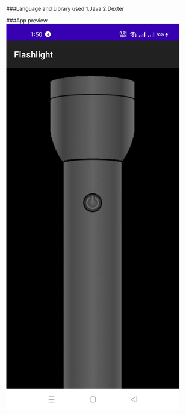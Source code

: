 ###Language and Library used
1.Java
2.Dexter

###App preview
<img src="./image/Flashlight app photo.jpg">
